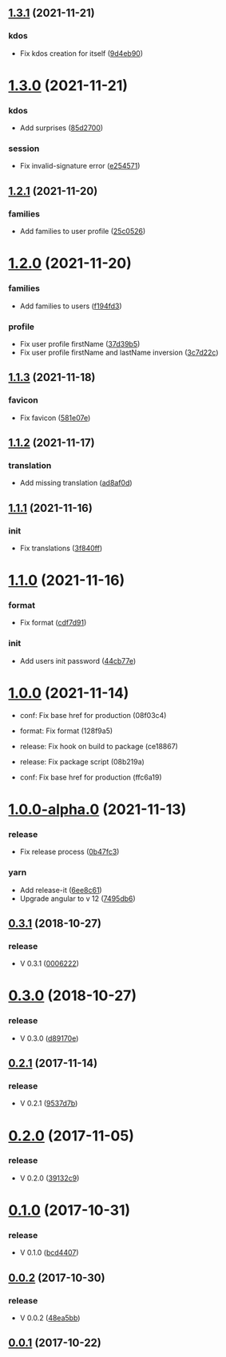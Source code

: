 ## [1.3.1](https://github.com/kdonoel-daniel/kdonoel-daniel-web/compare/1.3.0...1.3.1) (2021-11-21)


### kdos

* Fix kdos creation for itself ([9d4eb90](https://github.com/kdonoel-daniel/kdonoel-daniel-web/commit/9d4eb901b08ab8569a4b79db94293519bed725e9))

# [1.3.0](https://github.com/kdonoel-daniel/kdonoel-daniel-web/compare/1.2.1...1.3.0) (2021-11-21)


### kdos

* Add surprises ([85d2700](https://github.com/kdonoel-daniel/kdonoel-daniel-web/commit/85d2700177aa945c43b6bf8e933fd531e8f98784))

### session

* Fix invalid-signature error ([e254571](https://github.com/kdonoel-daniel/kdonoel-daniel-web/commit/e254571c95df38135a4b05ecb911883a5e0d9b7f))

## [1.2.1](https://github.com/kdonoel-daniel/kdonoel-daniel-web/compare/1.2.0...1.2.1) (2021-11-20)


### families

* Add families to user profile ([25c0526](https://github.com/kdonoel-daniel/kdonoel-daniel-web/commit/25c052604a5b4807df94dabdbd3b29e8210a2c24))

# [1.2.0](https://github.com/kdonoel-daniel/kdonoel-daniel-web/compare/1.1.3...1.2.0) (2021-11-20)


### families

* Add families to users ([f194fd3](https://github.com/kdonoel-daniel/kdonoel-daniel-web/commit/f194fd392ef829ad71353be93e17add43d2ee57b))

### profile

* Fix user profile firstName ([37d39b5](https://github.com/kdonoel-daniel/kdonoel-daniel-web/commit/37d39b54f876d3ce81479b2e565bfdbb36852f2e))
* Fix user profile firstName and lastName inversion ([3c7d22c](https://github.com/kdonoel-daniel/kdonoel-daniel-web/commit/3c7d22c2ba1dddac32800007e114443f5bc7f0f1))

## [1.1.3](https://github.com/kdonoel-daniel/kdonoel-daniel-web/compare/1.1.2...1.1.3) (2021-11-18)


### favicon

* Fix favicon ([581e07e](https://github.com/kdonoel-daniel/kdonoel-daniel-web/commit/581e07eaa4cf6572f357b41a2777a343e28169bc))

## [1.1.2](https://github.com/kdonoel-daniel/kdonoel-daniel-web/compare/1.1.1...1.1.2) (2021-11-17)


### translation

* Add missing translation ([ad8af0d](https://github.com/kdonoel-daniel/kdonoel-daniel-web/commit/ad8af0de2615c1a2af44b07d4d2727b3625d0813))

## [1.1.1](https://github.com/kdonoel-daniel/kdonoel-daniel-web/compare/1.1.0...1.1.1) (2021-11-16)


### init

* Fix translations ([3f840ff](https://github.com/kdonoel-daniel/kdonoel-daniel-web/commit/3f840ffe858baa6d77b1f9dcf98bc651b9390327))

# [1.1.0](https://github.com/kdonoel-daniel/kdonoel-daniel-web/compare/1.0.0...1.1.0) (2021-11-16)


### format

* Fix format ([cdf7d91](https://github.com/kdonoel-daniel/kdonoel-daniel-web/commit/cdf7d911078c0a1963c0c24bf69f2746cbc1d031))

### init

* Add users init password ([44cb77e](https://github.com/kdonoel-daniel/kdonoel-daniel-web/commit/44cb77ec1967efeeda48e577587d37b600b47cda))

# [1.0.0](https://github.com/kdonoel-daniel/kdonoel-daniel-web/compare/1.0.0-alpha.5...1.0.0) (2021-11-14)

* conf: Fix base href for production (08f03c4)
* format: Fix format (128f9a5)

* release: Fix hook on build to package (ce18867)

* release: Fix package script (08b219a)



* conf: Fix base href for production (ffc6a19)

# [1.0.0-alpha.0](https://github.com/kdonoel-daniel/kdonoel-daniel-web/compare/0.3.1...1.0.0-alpha.0) (2021-11-13)


### release

* Fix release process ([0b47fc3](https://github.com/kdonoel-daniel/kdonoel-daniel-web/commit/0b47fc306736c845c16cede19701aa37d4bfb39e))

### yarn

* Add release-it ([6ee8c61](https://github.com/kdonoel-daniel/kdonoel-daniel-web/commit/6ee8c618e0a175b7a1ee1764cdbbec20fe9358a7))
* Upgrade angular to v 12 ([7495db6](https://github.com/kdonoel-daniel/kdonoel-daniel-web/commit/7495db63cf63dfb19c9aa3cab03fdc5e45230f08))



## [0.3.1](https://github.com/kdonoel-daniel/kdonoel-daniel-web/compare/0.3.1...1.0.0-alpha.0) (2018-10-27)


### release

* V 0.3.1 ([0006222](https://github.com/kdonoel-daniel/kdonoel-daniel-web/commit/0006222cdd8e09de8298764001b104950984dd14))



# [0.3.0](https://github.com/kdonoel-daniel/kdonoel-daniel-web/compare/0.3.1...1.0.0-alpha.0) (2018-10-27)


### release

* V 0.3.0 ([d89170e](https://github.com/kdonoel-daniel/kdonoel-daniel-web/commit/d89170efd0405bec1249eae054d40e4459d12775))



## [0.2.1](https://github.com/kdonoel-daniel/kdonoel-daniel-web/compare/0.3.1...1.0.0-alpha.0) (2017-11-14)


### release

* V 0.2.1 ([9537d7b](https://github.com/kdonoel-daniel/kdonoel-daniel-web/commit/9537d7b483e95c836c3aeeb766a89fe0363990af))



# [0.2.0](https://github.com/kdonoel-daniel/kdonoel-daniel-web/compare/0.3.1...1.0.0-alpha.0) (2017-11-05)


### release

* V 0.2.0 ([39132c9](https://github.com/kdonoel-daniel/kdonoel-daniel-web/commit/39132c95279101b099098d69c0fb1cafaf9178b4))



# [0.1.0](https://github.com/kdonoel-daniel/kdonoel-daniel-web/compare/0.3.1...1.0.0-alpha.0) (2017-10-31)


### release

* V 0.1.0 ([bcd4407](https://github.com/kdonoel-daniel/kdonoel-daniel-web/commit/bcd44079d4a418e57c9e9d73d89f13417316fc3b))



## [0.0.2](https://github.com/kdonoel-daniel/kdonoel-daniel-web/compare/0.3.1...1.0.0-alpha.0) (2017-10-30)


### release

* V 0.0.2 ([48ea5bb](https://github.com/kdonoel-daniel/kdonoel-daniel-web/commit/48ea5bb676206483cd0ad6034394f5c6bf464998))



## [0.0.1](https://github.com/kdonoel-daniel/kdonoel-daniel-web/compare/0.3.1...1.0.0-alpha.0) (2017-10-22)

